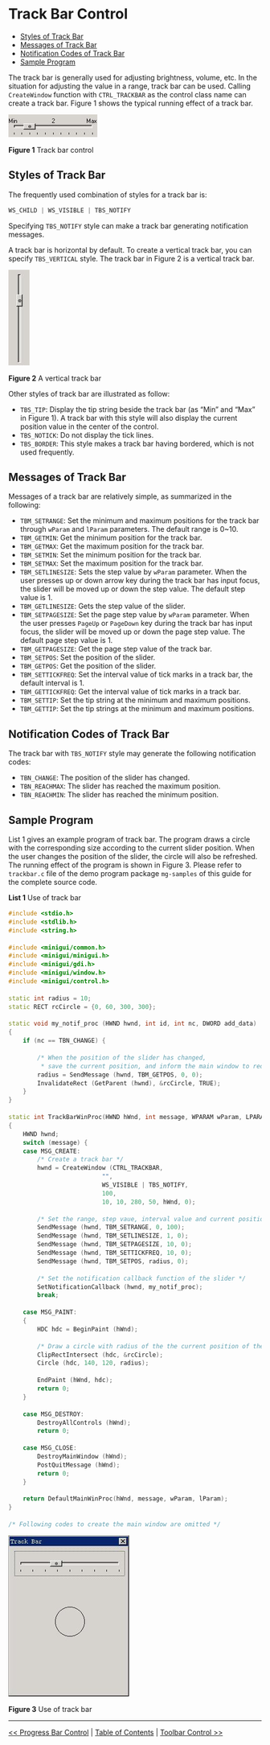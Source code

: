 # Track Bar Control

- [Styles of Track Bar](#styles-of-track-bar)
- [Messages of Track Bar](#messages-of-track-bar)
- [Notification Codes of Track Bar](#notification-codes-of-track-bar)
- [Sample Program](#sample-program)


The track bar is generally used for adjusting brightness, volume, etc. In the
situation for adjusting the value in a range, track bar can be used. Calling
`CreateWindow` function with `CTRL_TRACKBAR` as the control class name can
create a track bar. Figure 1 shows the typical running effect of a track bar.

![alt](figures/26.1.jpeg)

__Figure 1__ Track bar control

## Styles of Track Bar

The frequently used combination of styles for a track bar is:

```cpp
WS_CHILD | WS_VISIBLE | TBS_NOTIFY
```

Specifying `TBS_NOTIFY` style can make a track bar generating notification
messages.

A track bar is horizontal by default. To create a vertical track bar, you can
specify `TBS_VERTICAL` style. The track bar in Figure 2 is a vertical track
bar.

![alt](figures/26.2.jpeg)

__Figure 2__ A vertical track bar

Other styles of track bar are illustrated as follow:
- `TBS_TIP`: Display the tip string beside the track bar (as “Min” and “Max” in
Figure 1). A track bar with this style will also display the current position
value in the center of the control.
- `TBS_NOTICK`: Do not display the tick lines.
- `TBS_BORDER`: This style makes a track bar having bordered, which is not used
frequently.

## Messages of Track Bar

Messages of a track bar are relatively simple, as summarized in the following:
- `TBM_SETRANGE`: Set the minimum and maximum positions for the track bar
through `wParam` and `lParam` parameters. The default range is 0~10.
- `TBM_GETMIN`: Get the minimum position for the track bar.
- `TBM_GETMAX`: Get the maximum position for the track bar.
- `TBM_SETMIN`: Set the minimum position for the track bar.
- `TBM_SETMAX`: Set the maximum position for the track bar.
- `TBM_SETLINESIZE`: Sets the step value by `wParam` parameter. When the user
presses up or down arrow key during the track bar has input focus, the slider
will be moved up or down the step value. The default step value is 1.
- `TBM_GETLINESIZE`: Gets the step value of the slider.
- `TBM_SETPAGESIZE`: Set the page step value by `wParam` parameter. When the
user presses `PageUp` or `PageDown` key during the track bar has input focus,
the slider will be moved up or down the page step value. The default page step
value is 1.
- `TBM_GETPAGESIZE`: Get the page step value of the track bar.
- `TBM_SETPOS`: Set the position of the slider.
- `TBM_GETPOS`: Get the position of the slider.
- `TBM_SETTICKFREQ`: Set the interval value of tick marks in a track bar, the
default interval is 1.
- `TBM_GETTICKFREQ`: Get the interval value of tick marks in a track bar.
- `TBM_SETTIP`: Set the tip string at the minimum and maximum positions.
- `TBM_GETTIP`: Set the tip strings at the minimum and maximum positions.

## Notification Codes of Track Bar

The track bar with `TBS_NOTIFY` style may generate the following notification
codes:
- `TBN_CHANGE`: The position of the slider has changed.
- `TBN_REACHMAX`: The slider has reached the maximum position.
- `TBN_REACHMIN`: The slider has reached the minimum position.

## Sample Program

List 1 gives an example program of track bar. The program draws a circle with
the corresponding size according to the current slider position. When the user
changes the position of the slider, the circle will also be refreshed. The
running effect of the program is shown in Figure 3. Please refer to `trackbar.c`
file of the demo program package `mg-samples` of this guide for the complete
source code.

__List 1__ Use of track bar

```cpp
#include <stdio.h>
#include <stdlib.h>
#include <string.h>

#include <minigui/common.h>
#include <minigui/minigui.h>
#include <minigui/gdi.h>
#include <minigui/window.h>
#include <minigui/control.h>

static int radius = 10;
static RECT rcCircle = {0, 60, 300, 300};

static void my_notif_proc (HWND hwnd, int id, int nc, DWORD add_data)
{
    if (nc == TBN_CHANGE) {

        /* When the position of the slider has changed,
         * save the current position, and inform the main window to redraw */
        radius = SendMessage (hwnd, TBM_GETPOS, 0, 0);
        InvalidateRect (GetParent (hwnd), &rcCircle, TRUE);
    }
}

static int TrackBarWinProc(HWND hWnd, int message, WPARAM wParam, LPARAM lParam)
{
    HWND hwnd;
    switch (message) {
    case MSG_CREATE:
        /* Create a track bar */
        hwnd = CreateWindow (CTRL_TRACKBAR,
                          "",
                          WS_VISIBLE | TBS_NOTIFY,
                          100,
                          10, 10, 280, 50, hWnd, 0);

        /* Set the range, step vaue, interval value and current position */
        SendMessage (hwnd, TBM_SETRANGE, 0, 100);
        SendMessage (hwnd, TBM_SETLINESIZE, 1, 0);
        SendMessage (hwnd, TBM_SETPAGESIZE, 10, 0);
        SendMessage (hwnd, TBM_SETTICKFREQ, 10, 0);
        SendMessage (hwnd, TBM_SETPOS, radius, 0);

        /* Set the notification callback function of the slider */
        SetNotificationCallback (hwnd, my_notif_proc);
        break;

    case MSG_PAINT:
    {
        HDC hdc = BeginPaint (hWnd);

        /* Draw a circle with radius of the the current position of the slider */
        ClipRectIntersect (hdc, &rcCircle);
        Circle (hdc, 140, 120, radius);

        EndPaint (hWnd, hdc);
        return 0;
    }

    case MSG_DESTROY:
        DestroyAllControls (hWnd);
        return 0;

    case MSG_CLOSE:
        DestroyMainWindow (hWnd);
        PostQuitMessage (hWnd);
        return 0;
    }

    return DefaultMainWinProc(hWnd, message, wParam, lParam);
}

/* Following codes to create the main window are omitted */
```

![alt](figures/26.3.jpeg)

__Figure 3__ Use of track bar

----

[&lt;&lt; Progress Bar Control](MiniGUIProgGuidePart6Chapter07.md) |
[Table of Contents](README.md) |
[Toolbar Control &gt;&gt;](MiniGUIProgGuidePart6Chapter09.md)

[Release Notes for MiniGUI 3.2]: /supplementary-docs/Release-Notes-for-MiniGUI-3.2.md
[Release Notes for MiniGUI 4.0]: /supplementary-docs/Release-Notes-for-MiniGUI-4.0.md
[Showing Text in Complex or Mixed Scripts]: /supplementary-docs/Showing-Text-in-Complex-or-Mixed-Scripts.md
[Supporting and Using Extra Input Messages]: /supplementary-docs/Supporting-and-Using-Extra-Input-Messages.md
[Using CommLCD NEWGAL Engine and Comm IAL Engine]: /supplementary-docs/Using-CommLCD-NEWGAL-Engine-and-Comm-IAL-Engine.md
[Using Enhanced Font Interfaces]: /supplementary-docs/Using-Enhanced-Font-Interfaces.md
[Using Images and Fonts on System without File System]: /supplementary-docs/Using-Images-and-Fonts-on-System-without-File-System.md
[Using SyncUpdateDC to Reduce Screen Flicker]: /supplementary-docs/Using-SyncUpdateDC-to-Reduce-Screen-Flicker.md
[Writing DRI Engine Driver for Your GPU]: /supplementary-docs/Writing-DRI-Engine-Driver-for-Your-GPU.md
[Writing MiniGUI Apps for 64-bit Platforms]: /supplementary-docs/Writing-MiniGUI-Apps-for-64-bit-Platforms.md

[Quick Start]: /user-manual/MiniGUIUserManualQuickStart.md
[Building MiniGUI]: /user-manual/MiniGUIUserManualBuildingMiniGUI.md
[Compile-time Configuration]: /user-manual/MiniGUIUserManualCompiletimeConfiguration.md
[Runtime Configuration]: /user-manual/MiniGUIUserManualRuntimeConfiguration.md
[Tools]: /user-manual/MiniGUIUserManualTools.md
[Feature List]: /user-manual/MiniGUIUserManualFeatureList.md

[MiniGUI Overview]: /MiniGUI-Overview.md
[MiniGUI User Manual]: /user-manual/README.md
[MiniGUI Programming Guide]: /programming-guide/README.md
[MiniGUI Porting Guide]: /porting-guide/README.md
[MiniGUI Supplementary Documents]: /supplementary-docs/README.md
[MiniGUI API Reference Manuals]: /api-reference/README.md

[MiniGUI Official Website]: http://www.minigui.com
[Beijing FMSoft Technologies Co., Ltd.]: https://www.fmsoft.cn
[FMSoft Technologies]: https://www.fmsoft.cn
[HarfBuzz]: https://www.freedesktop.org/wiki/Software/HarfBuzz/
